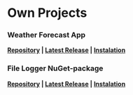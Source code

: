 # Own Projects

### Weather Forecast App
  **[Repository](https://github.com/stbestichhh/Weather-Forecast) | [Latest Release](https://github.com/stbestichhh/Weather-Forecast/releases/tag/v1) | [Instalation](https://github.com/stbestichhh/Weather-Forecast/blob/master/README.md#app-instalation)**

### File Logger NuGet-package
  **[Repository](https://github.com/stbestichhh/FileLogger-NuGet-package) | [Latest Release](https://github.com/stbestichhh/FileLogger-NuGet-package/releases/tag/v1.0.7) | [Instalation](https://github.com/stbestichhh/FileLogger-NuGet-package#instalation)**
